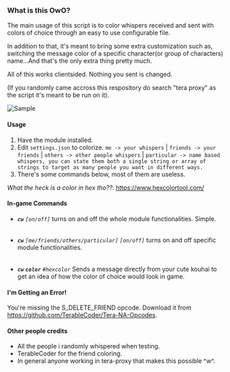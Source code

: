 ### **What is this OwO?**

The main usage of this script is to color whispers received and sent with colors of choice through an easy to use configurable file.

In addition to that, it's meant to bring some extra customization such as, switching the message color of a specific character(or group of characters) name...And that's the only extra thing pretty much.

All of this works clientsided. Nothing you sent is changed.

(If you randomly came accross this respository do search "tera proxy" as the script it's meant to be run on it).

![Sample](imgs/sample.png)

#### Usage

1. Have the module installed.
2. Edit `settings.json` to colorize. `me -> your whispers` | `friends -> your friends` | `others -> other people whispers` | `particular -> name based whispers, you can state them both a single string or array of strings to target as many people you want in different ways.`
3. There's some commands below, most of them are useless.

*What the heck is a color in hex tho??*: https://www.hexcolortool.com/


#### In-game Commands

* ***`cw`***  *`[on/off]`* turns on and off the whole module functionalities. Simple.
######
* ***`cw`*** *`[me/friends/others/particular]` `[on/off]`* turns on and off specific module functionalities.
######
* ***`cw`*** ***`color`*** *`#hexcolor`* Sends a message directly from your cute kouhai to get an idea of how the color of choice would look in game.

#### I'm Getting an Error!
You're missing the S_DELETE_FRIEND opcode. Download it from https://github.com/TerableCoder/Tera-NA-Opcodes.

#### Other people credits

* All the people i randomly whispered when testing.
* TerableCoder for the friend coloring.
* In general anyone working in tera-proxy that makes this possible ^w^.
